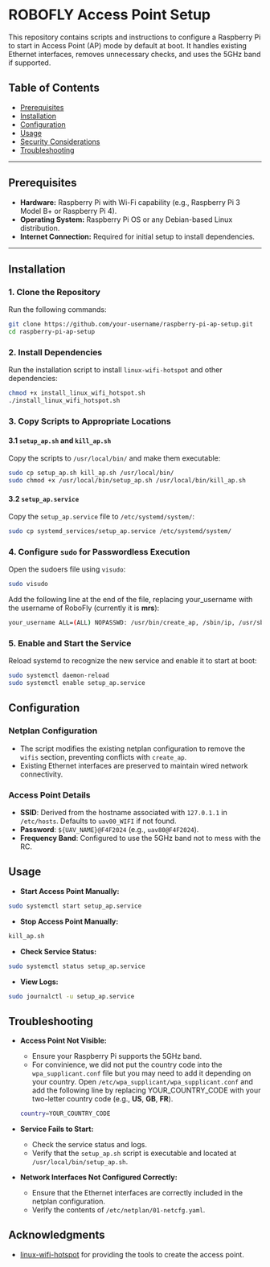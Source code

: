 # ROBOFLY Access Point Setup

This repository contains scripts and instructions to configure a Raspberry Pi to start in Access Point (AP) mode by default at boot. It handles existing Ethernet interfaces, removes unnecessary checks, and uses the 5GHz band if supported.

## Table of Contents

- [Prerequisites](#prerequisites)
- [Installation](#installation)
- [Configuration](#configuration)
- [Usage](#usage)
- [Security Considerations](#security-considerations)
- [Troubleshooting](#troubleshooting)

---

## Prerequisites

- **Hardware:** Raspberry Pi with Wi-Fi capability (e.g., Raspberry Pi 3 Model B+ or Raspberry Pi 4).
- **Operating System:** Raspberry Pi OS or any Debian-based Linux distribution.
- **Internet Connection:** Required for initial setup to install dependencies.

---

## Installation

### 1. Clone the Repository

Run the following commands:

```bash
git clone https://github.com/your-username/raspberry-pi-ap-setup.git
cd raspberry-pi-ap-setup
```
### 2. Install Dependencies

Run the installation script to install `linux-wifi-hotspot` and other dependencies:

```bash
chmod +x install_linux_wifi_hotspot.sh
./install_linux_wifi_hotspot.sh
```

### 3. Copy Scripts to Appropriate Locations

#### 3.1 `setup_ap.sh` and `kill_ap.sh`

Copy the scripts to `/usr/local/bin/` and make them executable:

```bash
sudo cp setup_ap.sh kill_ap.sh /usr/local/bin/
sudo chmod +x /usr/local/bin/setup_ap.sh /usr/local/bin/kill_ap.sh
```

#### 3.2 `setup_ap.service`

Copy the `setup_ap.service` file to `/etc/systemd/system/`:

```bash
sudo cp systemd_services/setup_ap.service /etc/systemd/system/
```

### 4. Configure `sudo` for Passwordless Execution

Open the sudoers file using `visudo`:

```bash 
sudo visudo
```
Add the following line at the end of the file, replacing your_username with the username of RoboFly (currently it is **mrs**):

```bash 
your_username ALL=(ALL) NOPASSWD: /usr/bin/create_ap, /sbin/ip, /usr/sbin/netplan, /usr/bin/awk, /usr/bin/tee, /bin/cp, /usr/bin/grep
```

### 5. Enable and Start the Service
Reload systemd to recognize the new service and enable it to start at boot:

```bash
sudo systemctl daemon-reload
sudo systemctl enable setup_ap.service
```

## Configuration

### Netplan Configuration

 - The script modifies the existing netplan configuration to remove the `wifis` section, preventing conflicts with `create_ap`.
 - Existing Ethernet interfaces are preserved to maintain wired network connectivity.

 ### Access Point Details

 - **SSID**: Derived from the hostname associated with `127.0.1.1` in `/etc/hosts`. Defaults to `uav00_WIFI` if not found.
 - **Password**: `${UAV_NAME}@F4F2024` (e.g., `uav80@F4F2024`).
 - **Frequency Band**: Configured to use the 5GHz band not to mess with the RC.

 ## Usage

 - **Start Access Point Manually:**
 ```bash
 sudo systemctl start setup_ap.service
```
 - **Stop Access Point Manually:**
 ```bash
 kill_ap.sh
```
 - **Check Service Status:**
 ```bash
 sudo systemctl status setup_ap.service
```
 - **View Logs:**
 ```bash
 sudo journalctl -u setup_ap.service
```

## Troubleshooting

 - **Access Point Not Visible:**
    - Ensure your Raspberry Pi supports the 5GHz band.
    - For convinience, we did not put the country code into the `wpa_supplicant.conf` file but you may need to add it depending on your country. Open `/etc/wpa_supplicant/wpa_supplicant.conf` and add the following line by replacing YOUR_COUNTRY_CODE with your two-letter country code (e.g., **US**, **GB**, **FR**).
    ```bash
    country=YOUR_COUNTRY_CODE
    ```

 - **Service Fails to Start:**
    - Check the service status and logs.
    - Verify that the `setup_ap.sh` script is executable and located at `/usr/local/bin/setup_ap.sh`.

 - **Network Interfaces Not Configured Correctly:**
    - Ensure that the Ethernet interfaces are correctly included in the netplan configuration.
    - Verify the contents of `/etc/netplan/01-netcfg.yaml`.

## Acknowledgments
 - [linux-wifi-hotspot](https://github.com/lakinduakash/linux-wifi-hotspot) for providing the tools to create the access point.
